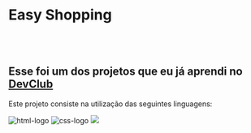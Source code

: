 <h1>Easy Shopping</h1>
<br>
<br>
<h2>Esse foi um dos projetos que eu já aprendi no <a href="https://rodolfomorii.com.br/devclub">DevClub</a></h2>

<p>Este projeto consiste na utilização das seguintes linguagens:</p>
<img src="https://img.shields.io/badge/HTML5-E34F26?style=for-the-badge&logo=html5&logoColor=white" alt="html-logo">
<img src="https://img.shields.io/badge/CSS3-1572B6?style=for-the-badge&logo=css3&logoColor=white" alt="css-logo">

<img src="https://github.com/DaniSales01/projeto-responsivo-1/blob/main/assets/ES-PC.png?raw=true" />

